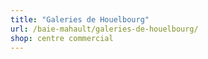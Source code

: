 ```yaml
---
title: "Galeries de Houelbourg"
url: /baie-mahault/galeries-de-houelbourg/
shop: centre commercial
---
```

